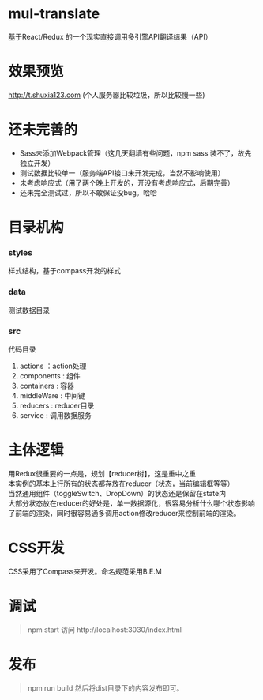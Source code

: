 # mul-translate
基于React/Redux 的一个现实直接调用多引擎API翻译结果（API）

# 效果预览
http://t.shuxia123.com (个人服务器比较垃圾，所以比较慢一些)

# 还未完善的
* Sass未添加Webpack管理（这几天翻墙有些问题，npm sass 装不了，故先独立开发）
* 测试数据比较单一（服务端API接口未开发完成，当然不影响使用）
* 未考虑响应式（用了两个晚上开发的，开没有考虑响应式，后期完善）
* 还未完全测试过，所以不敢保证没bug。哈哈

# 目录机构
### styles
样式结构，基于compass开发的样式
### data 
测试数据目录
### src
代码目录
1. actions ：action处理
2. components : 组件
3. containers : 容器
4. middleWare : 中间键
5. reducers : reducer目录
6. service : 调用数据服务

# 主体逻辑
用Redux很重要的一点是，规划【reducer树】，这是重中之重<br/>
本实例的基本上行所有的状态都存放在reducer（状态，当前编辑框等等）<br/>
当然通用组件（toggleSwitch、DropDown）的状态还是保留在state内<br/>
大部分状态放在reducer的好处是，单一数据源化，很容易分析什么哪个状态影响了前端的渲染，同时很容易通多调用action修改reducer来控制前端的渲染。

# CSS开发
CSS采用了Compass来开发。命名规范采用B.E.M

# 调试
> npm start
> 访问 http://localhost:3030/index.html

# 发布
> npm run build
>然后将dist目录下的内容发布即可。